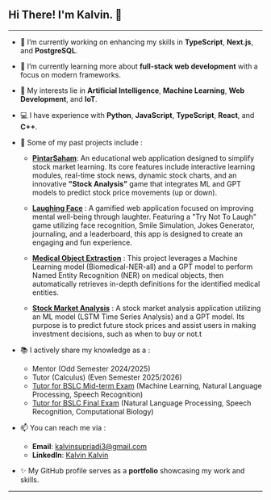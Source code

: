 ## Hi There! I'm Kalvin. 👋

---

- 🔭 I’m currently working on enhancing my skills in **TypeScript**, **Next.js**, and **PostgreSQL**.

- 🌱 I’m currently learning more about **full-stack web development** with a focus on modern frameworks.

- 🤖 My interests lie in **Artificial Intelligence**, **Machine Learning**, **Web Development**, and **IoT**.

- 💻 I have experience with **Python**, **JavaScript**, **TypeScript**, **React**, and **C++**.

- 🚀 Some of my past projects include :
    - **[PintarSaham](https://github.com/JustKalvin/pintar_saham_project)**: An educational web application designed to simplify stock market learning. Its core features include interactive learning modules, real-time stock news, dynamic stock charts, and an innovative **"Stock Analysis"** game that integrates ML and GPT models to predict stock price movements (up or down).

    - **[Laughing Face](https://github.com/JustKalvin/ureeka_final_project2)** : A gamified web application focused on improving mental well-being through laughter. Featuring a "Try Not To Laugh" game utilizing face recognition, Smile Simulation, Jokes Generator, journaling, and a leaderboard, this app is designed to create an engaging and fun experience.

    - **[Medical Object Extraction](https://github.com/JustKalvin/CompBio
    )** : This project leverages a Machine Learning model (Biomedical-NER-all) and a GPT model to perform Named Entity Recognition (NER) on medical objects, then automatically retrieves in-depth definitions for the identified medical entities.

    - **[Stock Market Analysis](https://github.com/JustKalvin/stock-market-project)** : A stock market analysis application utilizing an ML model (LSTM Time Series Analysis) and a GPT model. Its purpose is to predict future stock prices and assist users in making investment decisions, such as when to buy or not.t

- 📚 I actively share my knowledge as a :
    - Mentor (Odd Semester 2024/2025)
    - Tutor (Calculus) (Even Semester 2025/2026)
    - [Tutor for BSLC Mid-term Exam](https://github.com/JustKalvin/JustKalvin/img/CertiMid.jpg) (Machine Learning, Natural Language Processing, Speech Recognition)
    - [Tutor for BSLC Final Exam](https://github.com/JustKalvin/JustKalvin/img/CertiFinal.jpg) (Natural Language Processing, Speech Recognition, Computational Biology)

- 📫 You can reach me via :
    - **Email**: kalvinsupriadi3@gmail.com
    - **LinkedIn**: [Kalvin Kalvin](https://www.linkedin.com/in/kalvinkalvin/)

- ✨ My GitHub profile serves as a **portfolio** showcasing my work and skills.

---